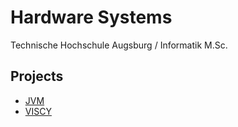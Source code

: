 # Hardware Systems

Technische Hochschule Augsburg / Informatik M.Sc.

## Projects

- [JVM](./jvm)
- [VISCY](./viscy)
